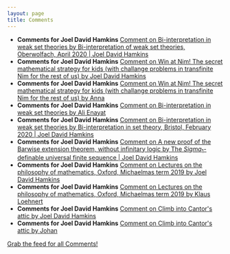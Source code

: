 ```yaml
---
layout: page
title: Comments
---
```


* **Comments for Joel David Hamkins** [Comment on Bi-interpretation in weak set theories by Bi-interpretation of weak set theories, Oberwolfach, April 2020 \| Joel David Hamkins](http://jdh.hamkins.org/bi-interpretation-in-weak-set-theories/#comment-10796)
* **Comments for Joel David Hamkins** [Comment on Win at Nim! The secret mathematical strategy for kids (with challange problems in transfinite Nim for the rest of us) by Joel David Hamkins](http://jdh.hamkins.org/win-at-nim-the-secret-mathematical-strategy/#comment-10795)
* **Comments for Joel David Hamkins** [Comment on Win at Nim! The secret mathematical strategy for kids (with challange problems in transfinite Nim for the rest of us) by Anna](http://jdh.hamkins.org/win-at-nim-the-secret-mathematical-strategy/#comment-10794)
* **Comments for Joel David Hamkins** [Comment on Bi-interpretation in weak set theories by Ali Enayat](http://jdh.hamkins.org/bi-interpretation-in-weak-set-theories/#comment-10793)
* **Comments for Joel David Hamkins** [Comment on Bi-interpretation in weak set theories by Bi-interpretation in set theory, Bristol, February 2020 \| Joel David Hamkins](http://jdh.hamkins.org/bi-interpretation-in-weak-set-theories/#comment-10792)
* **Comments for Joel David Hamkins** [Comment on A new proof of the Barwise extension theorem, without infinitary logic by The $Sigma_1$-definable universal finite sequence \| Joel David Hamkins](http://jdh.hamkins.org/a-new-proof-of-the-barwise-extension-theorem/#comment-10791)
* **Comments for Joel David Hamkins** [Comment on Lectures on the philosophy of mathematics, Oxford, Michaelmas term 2019 by Joel David Hamkins](http://jdh.hamkins.org/lectures-on-the-philosophy-of-mathematics-oxford-michaelmas-2019/#comment-10790)
* **Comments for Joel David Hamkins** [Comment on Lectures on the philosophy of mathematics, Oxford, Michaelmas term 2019 by Klaus Loehnert](http://jdh.hamkins.org/lectures-on-the-philosophy-of-mathematics-oxford-michaelmas-2019/#comment-10789)
* **Comments for Joel David Hamkins** [Comment on Climb into Cantor's attic by Joel David Hamkins](http://jdh.hamkins.org/climb-into-cantors-attic/#comment-10788)
* **Comments for Joel David Hamkins** [Comment on Climb into Cantor's attic by Johan](http://jdh.hamkins.org/climb-into-cantors-attic/#comment-10786)

[Grab the feed for all Comments!](Comments.xml)
